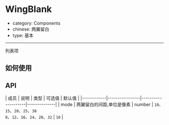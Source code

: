 # WingBlank

- category: Components
- chinese: 两翼留白
- type: 基本

---

列表项

## 如何使用


## API

| 成员        | 说明           | 类型      |      可选值      | 默认值       |
|------------|----------------|--------------------|--------------|
| mode    | 两翼留白的间距,单位是像素  | number | `10`、`15`、`20`、`25`、`30`<br/>`8`、`12`、`16`、`24`、`28`、`32` |  `10`  |
